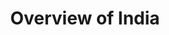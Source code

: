 ---
layout: leftnav-page-content
title: Overview of India
permalink: /india/know/overview-of-india/
breadcrumb: Overview of India
collection_name: india
second_nav_title: "Know"
---